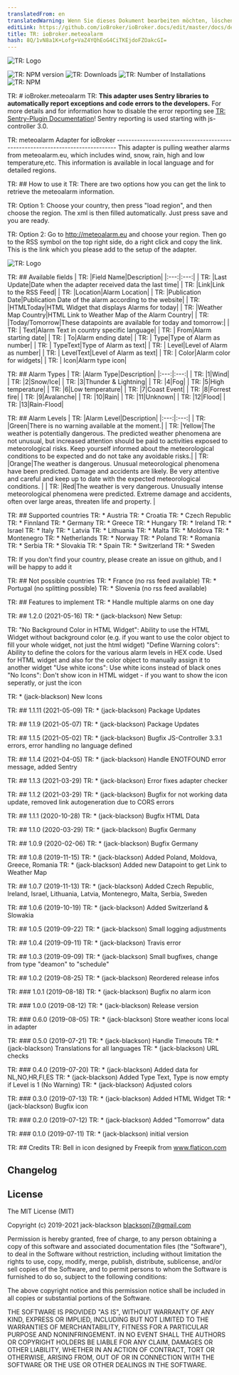 ```yaml
---
translatedFrom: en
translatedWarning: Wenn Sie dieses Dokument bearbeiten möchten, löschen Sie bitte das Feld "translationsFrom". Andernfalls wird dieses Dokument automatisch erneut übersetzt
editLink: https://github.com/ioBroker/ioBroker.docs/edit/master/docs/de/adapterref/iobroker.meteoalarm/README.md
title: TR: ioBroker.meteoalarm
hash: 8Q/1vN8a1K+Lofg+VaZ4YQhEoG4CiTKEjdoFZOakcGI=
---
```

![TR: Logo](../../../en/adapterref/iobroker.meteoalarm/admin/meteoalarm.png)

![TR: NPM version](http://img.shields.io/npm/v/iobroker.meteoalarm.svg)
![TR: Downloads](https://img.shields.io/npm/dm/iobroker.meteoalarm.svg)
![TR: Number of Installations](http://iobroker.live/badges/meteoalarm-stable.svg)
![TR: NPM](https://nodei.co/npm/iobroker.meteoalarm.png?downloads=true)

TR: # ioBroker.meteoalarm
TR: **This adapter uses Sentry libraries to automatically report exceptions and code errors to the developers.** For more details and for information how to disable the error reporting see [TR: Sentry-Plugin Documentation](https://github.com/ioBroker/plugin-sentry#plugin-sentry)! Sentry reporting is used starting with js-controller 3.0.

TR: meteoalarm Adapter for ioBroker ------------------------------------------------------------------------------ This adapter is pulling weather alarms from meteoalarm.eu, which includes wind, snow, rain, high and low temperature,etc. This information is available in local language and for detailed regions.

TR: ## How to use it
TR: There are two options how you can get the link to retrieve the meteoalarm information.

TR: Option 1: Choose your country, then press "load region", and then choose the region. The xml is then filled automatically. Just press save and you are ready.

TR: Option 2: Go to http://meteoalarm.eu and choose your region. Then go to the RSS symbol on the top right side, do a right click and copy the link. This is the link which you please add to the setup of the adapter.

![TR: Logo](../../../en/adapterref/iobroker.meteoalarm/screenshot.png)

TR: ## Available fields
| TR: |Field Name|Description|
|:---:|:---:|
| TR: |Last Update|Date when the adapter received data the last time|
| TR: |Link|Link to the RSS Feed|
| TR: |Location|Alarm Location|
| TR: |Publication Date|Publication Date of the alarm according to the website|
| TR: |HTMLToday|HTML Widget that displays Alarms for today|
| TR: |Weather Map Country|HTML Link to Weather Map of the Alarm Country|
| TR: |Today/Tomorrow|These datapoints are available for today and tomorrow:|
| TR: |   Text|Alarm Text in country specific language|
| TR: |   From|Alarm starting date|
| TR: |   To|Alarm ending date|
| TR: |   Type|Type of Alarm as number|
| TR: |   TypeText|Type of Alarm as text|
| TR: |   Level|Level of Alarm as number|
| TR: |   LevelText|Level of Alarm as text|
| TR: |   Color|Alarm color for widgets|
| TR: |   Icon|Alarm type icon|

TR: ## Alarm Types
| TR: |Alarm Type|Description|
|:---:|:---:|
| TR: |1|Wind|
| TR: |2|Snow/Ice|
| TR: |3|Thunder & Lightning|
| TR: |4|Fog|
| TR: |5|High temperature|
| TR: |6|Low temperature|
| TR: |7|Coast Event|
| TR: |8|Forrest fire|
| TR: |9|Avalanche|
| TR: |10|Rain|
| TR: |11|Unknown|
| TR: |12|Flood|
| TR: |13|Rain-Flood|

TR: ## Alarm Levels
| TR: |Alarm Level|Description|
|:---:|:---:|
| TR: |Green|There is no warning available at the moment.|
| TR: |Yellow|The weather is potentially dangerous. The predicted weather phenomena are not unusual, but increased attention should be paid to activities exposed to meteorological risks. Keep yourself informed about the meteorological conditions to be expected and do not take any avoidable risks.|
| TR: |Orange|The weather is dangerous. Unusual meteorological phenomena have been predicted. Damage and accidents are likely. Be very attentive and careful and keep up to date with the expected meteorological conditions. |
| TR: |Red|The weather is very dangerous. Unusually intense meteorological phenomena were predicted. Extreme damage and accidents, often over large areas, threaten life and property. |

TR: ## Supported countries
TR: * Austria
TR: * Croatia
TR: * Czech Republic
TR: * Finnland
TR: * Germany
TR: * Greece
TR: * Hungary
TR: * Ireland
TR: * Israel
TR: * Italy
TR: * Latvia
TR: * Lithuania
TR: * Malta
TR: * Moldova
TR: * Montenegro
TR: * Netherlands
TR: * Norway
TR: * Poland
TR: * Romania
TR: * Serbia
TR: * Slovakia
TR: * Spain
TR: * Switzerland
TR: * Sweden

TR: If you don't find your country, please create an issue on github, and I will be happy to add it

TR: ## Not possible countries
TR: * France (no rss feed available)
TR: * Portugal (no splitting possible)
TR: * Slovenia (no rss feed available)

TR: ## Features to implement
TR: * Handle multiple alarms on one day

TR: ## 1.2.0 (2021-05-16)
TR: * (jack-blackson) New Setup:

TR: "No Background Color in HTML Widget": Ability to use the HTML Widget without background color (e.g. if you want to use the color object to fill your whole widget, not just the html widget) "Define Warning colors": Ability to define the colors for the various alarm levels in HEX code. Used for HTML widget and also for the color object to manually assign it to another widget "Use white icons": Use white icons instead of black ones "No Icons": Don't show icon in HTML widget - if you want to show the icon seperatly, or just the icon

TR: * (jack-blackson) New Icons

TR: ## 1.1.11 (2021-05-09)
TR: * (jack-blackson) Package Updates

TR: ## 1.1.9 (2021-05-07)
TR: * (jack-blackson) Package Updates

TR: ## 1.1.5 (2021-05-02)
TR: * (jack-blackson) Bugfix JS-Controller 3.3.1 errors, error handling no language defined

TR: ## 1.1.4 (2021-04-05)
TR: * (jack-blackson) Handle ENOTFOUND error message, added Sentry

TR: ## 1.1.3 (2021-03-29)
TR: * (jack-blackson) Error fixes adapter checker

TR: ## 1.1.2 (2021-03-29)
TR: * (jack-blackson) Bugfix for not working data update, removed link autogeneration due to CORS errors

TR: ## 1.1.1 (2020-10-28)
TR: * (jack-blackson) Bugfix HTML Data

TR: ## 1.1.0 (2020-03-29)
TR: * (jack-blackson) Bugfix Germany

TR: ## 1.0.9 (2020-02-06)
TR: * (jack-blackson) Bugfix Germany

TR: ## 1.0.8 (2019-11-15)
TR: * (jack-blackson) Added Poland, Moldova, Greece, Romania
TR: * (jack-blackson) Added new Datapoint to get Link to Weather Map

TR: ## 1.0.7 (2019-11-13)
TR: * (jack-blackson) Added Czech Republic, Ireland, Israel, Lithuania, Latvia, Montenegro, Malta, Serbia, Sweden

TR: ## 1.0.6 (2019-10-19)
TR: * (jack-blackson) Added Switzerland & Slowakia

TR: ## 1.0.5 (2019-09-22)
TR: * (jack-blackson) Small logging adjustments

TR: ## 1.0.4 (2019-09-11)
TR: * (jack-blackson) Travis error

TR: ## 1.0.3 (2019-09-09)
TR: * (jack-blackson) Small bugfixes, change from type "deamon" to "schedule"

TR: ## 1.0.2 (2019-08-25)
TR: * (jack-blackson) Reordered release infos

TR: ### 1.0.1 (2019-08-18)
TR: * (jack-blackson) Bugfix no alarm icon

TR: ### 1.0.0 (2019-08-12)
TR: * (jack-blackson) Release version

TR: ### 0.6.0 (2019-08-05)
TR: * (jack-blackson) Store weather icons local in adapter

TR: ### 0.5.0 (2019-07-21)
TR: * (jack-blackson) Handle Timeouts
TR: * (jack-blackson) Translations for all languages
TR: * (jack-blackson) URL checks

TR: ### 0.4.0 (2019-07-20)
TR: * (jack-blackson) Added data for NL,NO,HR,FI,ES
TR: * (jack-blackson) Added Type Text, Type is now empty if Level is 1 (No Warning)
TR: * (jack-blackson) Adjusted colors

TR: ### 0.3.0 (2019-07-13)
TR: * (jack-blackson) Added HTML Widget
TR: * (jack-blackson) Bugfix icon

TR: ### 0.2.0 (2019-07-12)
TR: * (jack-blackson) Added "Tomorrow" data

TR: ### 0.1.0 (2019-07-11)
TR: * (jack-blackson) initial version

TR: ## Credits
TR: Bell in icon designed by Freepik from www.flaticon.com

## Changelog

## License
The MIT License (MIT)

Copyright (c) 2019-2021 jack-blackson <blacksonj7@gmail.com>

Permission is hereby granted, free of charge, to any person obtaining a copy
of this software and associated documentation files (the "Software"), to deal
in the Software without restriction, including without limitation the rights
to use, copy, modify, merge, publish, distribute, sublicense, and/or sell
copies of the Software, and to permit persons to whom the Software is
furnished to do so, subject to the following conditions:

The above copyright notice and this permission notice shall be included in
all copies or substantial portions of the Software.

THE SOFTWARE IS PROVIDED "AS IS", WITHOUT WARRANTY OF ANY KIND, EXPRESS OR
IMPLIED, INCLUDING BUT NOT LIMITED TO THE WARRANTIES OF MERCHANTABILITY,
FITNESS FOR A PARTICULAR PURPOSE AND NONINFRINGEMENT. IN NO EVENT SHALL THE
AUTHORS OR COPYRIGHT HOLDERS BE LIABLE FOR ANY CLAIM, DAMAGES OR OTHER
LIABILITY, WHETHER IN AN ACTION OF CONTRACT, TORT OR OTHERWISE, ARISING FROM,
OUT OF OR IN CONNECTION WITH THE SOFTWARE OR THE USE OR OTHER DEALINGS IN
THE SOFTWARE.